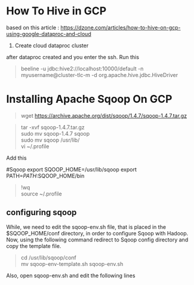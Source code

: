 # How To Hive in GCP

based on this article : https://dzone.com/articles/how-to-hive-on-gcp-using-google-dataproc-and-cloud

1. Create cloud dataproc cluster

after dataproc created and you enter the ssh. Run this

> beeline -u jdbc:hive2://localhost:10000/default -n myusername@cluster-tlc-m -d org.apache.hive.jdbc.HiveDriver


# Installing Apache Sqoop On GCP

> wget https://archive.apache.org/dist/sqoop/1.4.7/sqoop-1.4.7.tar.gz

> tar -xvf sqoop-1.4.7.tar.gz<br>
> sudo mv sqoop-1.4.7 sqoop <br>
> sudo mv sqoop /usr/lib/ <br>
>  vi ~/.profile 

Add this 

#Sqoop
export SQOOP_HOME=/usr/lib/sqoop 
export PATH=$PATH:$SQOOP_HOME/bin

> !wq
> <br> source ~/.profile

## configuring sqoop
While, we need to edit the sqoop-env.sh file, that is placed in the $SQOOP_HOME/conf directory, in order to configure Sqoop with Hadoop. Now, using the following command redirect to Sqoop config directory and copy the template file.
>cd /usr/lib/sqoop/conf
><br>mv sqoop-env-template.sh sqoop-env.sh

Also, open sqoop-env.sh and edit the following lines



